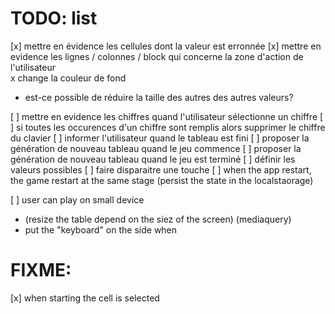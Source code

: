 # TODO: list

[x] mettre en évidence les cellules dont la valeur est erronnée
[x] mettre en evidence les lignes / colonnes / block qui concerne la zone d'action de l'utilisateur  
  x  change la couleur de fond
  - est-ce possible de réduire la taille des autres des autres valeurs?

[ ] mettre en evidence les chiffres quand l'utilisateur sélectionne un chiffre
[ ] si toutes les occurences d'un chiffre sont remplis alors supprimer le chiffre du clavier 
[ ] informer l'utilisateur quand le tableau est fini
[ ] proposer la génération de nouveau tableau quand le jeu commence
[ ] proposer la génération de nouveau tableau quand le jeu est terminé
[ ] définir les valeurs possibles
[ ] faire disparaitre une touche 
[ ] when the app restart, the game restart at the same stage (persist the state in the localstaorage)  

[ ] user can play on small device
* (resize the table depend on the siez of the screen)
(mediaquery)
* put the "keyboard" on the side when 


# FIXME: 

[x] when starting the cell is selected

